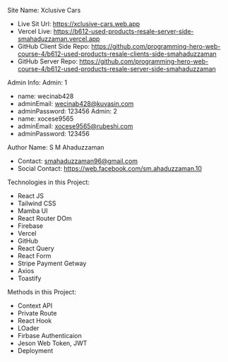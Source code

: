 Site Name: Xclusive Cars
- Live Sit Url: https://xclusive-cars.web.app
- Vercel Live: https://b612-used-products-resale-server-side-smahaduzzaman.vercel.app
- GitHub Client Side Repo: https://github.com/programming-hero-web-course-4/b612-used-products-resale-clients-side-smahaduzzaman
- GitHub Server Repo: https://github.com/programming-hero-web-course-4/b612-used-products-resale-server-side-smahaduzzaman

Admin Info:
Admin: 1
- name: wecinab428
- adminEmail: wecinab428@kuvasin.com
- adminPassword: 123456
Admin: 2
- name: xocese9565
- adminEmail: xocese9565@rubeshi.com
- adminPassword: 123456

Author Name: S M Ahaduzzaman 
- Contact: smahaduzzaman96@gmail.com 
- Social Contact: https://web.facebook.com/sm.ahaduzzaman.10

Technologies in this Project:
- React JS
- Tailwind CSS
- Mamba UI
- React Router DOm
- Firebase
- Vercel
- GitHub
- React Query
- React Form
- Stripe Payment Getway
- Axios
- Toastify

Methods in this Project:
- Context API
- Private Route
- React Hook
- LOader
- Firbase Authenticaion
- Jeson Web Token, JWT
- Deployment

